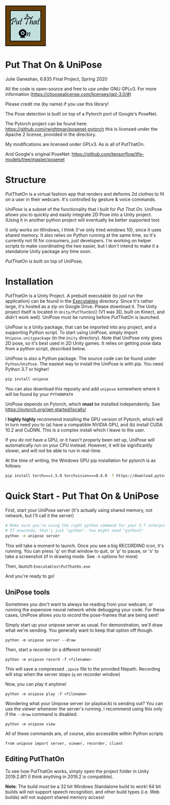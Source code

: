 ![Put That On Logo](logo_small.png "Put That On!")

# Put That On & UniPose

Julie Ganeshan, 6.835 Final Project, Spring 2020

All the code is open-source and free to use under GNU GPLv3.
For more information (https://choosealicense.com/licenses/gpl-3.0/#)

Please credit me (by name) if you use this library!

The Pose detection is built on top of a Pytorch port of Google's PoseNet.

The Pytorch project can be found here: 
https://github.com/rwightman/posenet-pytorch
this is licensed under the Apache 2 license, provided in the directory.

My modifications are licensed under GPLv3. As is all of PutThatOn.

And Google's original PoseNet:
https://github.com/tensorflow/tfjs-models/tree/master/posenet


# Structure

*PutThatOn* is a virtual fashion app that renders and deforms 2d clothes to fit on a user in their webcam. It's controlled by gesture & voice commands.

*UniPose* is a subset of the functionality that I built for *Put That On*. UniPose allows you to quickly and easily integrate 2D Pose into a Unity project. (Using it in another python project will eventually be better supported too)



It only works on Windows, I think (I've only tried windows 10), since it uses shared memory. It also relies on Python running at the same time, so it's currently not fit for consumers, just developers. I'm working on helper scripts to make coordinating the two easier, but I don't intend to make it a standalone Unity package any time soon.

*PutThatOn* is built on top of UniPose;


# Installation

*PutThatOn* is a Unity Project. A prebuilt executable (to just run the 
application) can be found in the [Executables](Executables/) directory.
Since it's rather large, it's hosted as a zip on Google Drive. Please download it.
The Unity project itself is located in `Unity/PutThatOnV2` (V1 was 3D, built on 
Kinect, and didn't work well). UniPose must be running before *PutThatOn* is launched.

*UniPose* is a Unity package, that can be imported into any project, and a 
supporting Python script. To start 
using UniPose, simply import `Unipose.unitypackage` (in the `Unity` directory).
Note that UniPose only gives 2D pose, so it's best used in 2D Unity games. 
It relies on getting pose data from a python script, described below.

UniPose is also a Python package. The source code can be found under `Python/UniPose`. The easiest way to install the UniPose is with pip. You need Python 3.7 or higher!

```bash
pip install unipose
```

You can also download this reposity and add `unipose` somewhere where it will be found by your `PYTHONPATH`

UniPose depends on Pytorch, which **must** be installed independently. See https://pytorch.org/get-started/locally/

I **highly highly** recommend installing the GPU version of Pytorch, which will in turn need you to (a) have a compatible NVIDIA GPU, and (b) install CUDA 10.2 and CuDNN. This is a complex install which I leave to the user.

If you *do not* have a GPU, or it hasn't properly been set up, UniPose will automatically run on your CPU instead. However, it will be significantly slower, and will *not* be able to run in real-time.

At the time of writing, the Windows GPU pip installation for pytorch is as follows:

```bash
pip install torch===1.5.0 torchvision===0.6.0 -f https://download.pytorch.org/whl/torch_stable.html
```



# Quick Start - Put That On & UniPose

First, start your UniPose server (it's actually using shared memory, not network, but I'll call it the server)

```bash
# Make sure you're using the right python command for your 3.7 interpreter
# If anaconda, that's just "python". You might need "python3"
python -m unipose server
```

This will take a moment to launch. Once you see a big RECORDING icon, it's running. You can press 'q' on that window to quit, or 'p' to pause, or 's' to take a screenshot (if in drawing mode. See `-h` options for more)

Then, launch `Executables\PutThatOn.exe`

And you're ready to go!


## UniPose tools

Sometimes you don't want to always be reading from your webcam, or running the expensive neural network while debugging your code. 
For these cases, UniPose allows you to *record* the pose-frames that are being sent!

Simply start up your unipose server as usual. For demonstration, we'll draw what we're sending. You generally want to keep that option off though.
```
python -m unipose server --draw
```

Then, start a recorder (in a different terminal)!
```
python -m unipose record -f <filename>
```

This will save a compressed `.zpose` file to the provided filepath. Recording will stop when the server stops (`q` on recorder window)

Now, you can play it anytime!
```
python -m unipose play -f <filename>
```

Wondering what your Unipose server (or playback) is sending out? You can use the viewer whenever the server's running. I recommend using this only if the `--draw` command is disabled.
```
python -m unipose view
```

All of these commands are, of course, also accessible within Python scripts

```
from unipose import server, viewer, recorder, client
```

## Editing PutThatOn
To see how PutThatOn works, simply open the project folder in Unity 2019.2.8f1 (I think anything in 2019.2 is compatible). 

**Note**: The build *must* be a 32 bit Windows Standalone build to work! 64 bit builds will not support speech recognition, and other build types (i.e. Web builds) will not support shared memory access!










